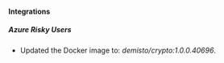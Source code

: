 #### Integrations
##### Azure Risky Users
- Updated the Docker image to: *demisto/crypto:1.0.0.40696*.
